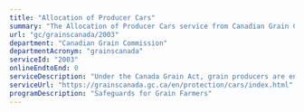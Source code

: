 ```yaml
---
title: "Allocation of Producer Cars"
summary: "The Allocation of Producer Cars service from Canadian Grain Commission is not available end-to-end online, according to the GC Service Inventory."
url: "gc/grainscanada/2003"
department: "Canadian Grain Commission"
departmentAcronym: "grainscanada"
serviceId: "2003"
onlineEndtoEnd: 0
serviceDescription: "Under the Canada Grain Act, grain producers are entitled to order producer railway cars through the Canadian Grain Commission to ship any grain designated as such under the Canada Grain Act. Producer railway cars are used to ship grain directly to destination and provide producers a delivery alternative to the licensed grain handling system. Producers have the option to deal directly with the Canadian Grain Commission and self-administer their cars or use an administrator who submits a completed producer car application on their behalf to the Canadian Grain Commission."
serviceUrl: "https://grainscanada.gc.ca/en/protection/cars/index.html"
programDescription: "Safeguards for Grain Farmers"
---
```

